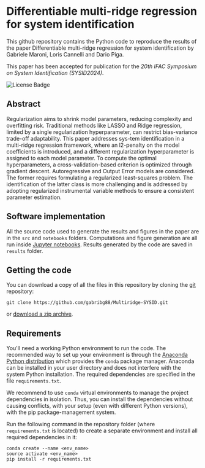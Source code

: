 # Differentiable multi-ridge regression for system identification

This github repository contains the Python code to reproduce the results of the paper Differentiable multi-ridge regression for system identification by Gabriele Maroni, Loris Cannelli and Dario Piga.

This paper has been accepted for publication for the *20th IFAC Symposium on System Identification (SYSID2024)*.

![License Badge](https://img.shields.io/badge/license-MIT-blue)

## Abstract
Regularization aims to shrink model parameters, reducing complexity and overfitting risk. Traditional methods like LASSO and Ridge regression, limited by a single regularization hyperparameter, can restrict bias-variance trade-off adaptability. This paper addresses sys-tem identification in a multi-ridge regression framework, where an l2-penalty on the model coefficients is introduced, and a different regularization hyperparameter is assigned to each
model parameter. To compute the optimal hyperparameters, a cross-validation-based criterion is optimized through gradient descent. Autoregressive and Output Error models are considered.
The former requires formulating a regularized least-squares problem. The identification of the latter class is more challenging and is addressed by adopting regularized instrumental variable methods to ensure a consistent parameter estimation.

## Software implementation
All the source code used to generate the results and figures in the paper are in the `src` and `notebooks` folders. Computations and figure generation are all run inside [Jupyter notebooks](http://jupyter.org/). Results generated by the code are saved in `results` folder.

## Getting the code
You can download a copy of all the files in this repository by cloning the
[git](https://git-scm.com/) repository:

    git clone https://github.com/gabribg88/Multiridge-SYSID.git

or [download a zip archive](https://github.com/gabribg88/Multiridge-SYSID/archive/refs/heads/master.zip).

## Requirements
You'll need a working Python environment to run the code.
The recommended way to set up your environment is through the
[Anaconda Python distribution](https://www.anaconda.com/download/) which
provides the `conda` package manager.
Anaconda can be installed in your user directory and does not interfere with
the system Python installation.
The required dependencies are specified in the file `requirements.txt`.

We recommend to use `conda` virtual environments to manage the project dependencies in
isolation.
Thus, you can install the dependencies without causing conflicts, with your
setup (even with different Python versions), with the pip package-management system.

Run the following command in the repository folder (where `requirements.txt`
is located) to create a separate environment and install all required
dependencies in it:

    conda create --name <env_name>
    source activate <env_name>
    pip install -r requirements.txt
